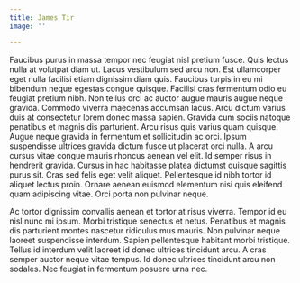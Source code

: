 ```yaml
---
title: James Tir
image: ''

---
```

Faucibus purus in massa tempor nec feugiat nisl pretium fusce. Quis lectus nulla at volutpat diam ut. Lacus vestibulum sed arcu non. Est ullamcorper eget nulla facilisi etiam dignissim diam quis. Faucibus turpis in eu mi bibendum neque egestas congue quisque. Facilisi cras fermentum odio eu feugiat pretium nibh. Non tellus orci ac auctor augue mauris augue neque gravida. Commodo viverra maecenas accumsan lacus. Arcu dictum varius duis at consectetur lorem donec massa sapien. Gravida cum sociis natoque penatibus et magnis dis parturient. Arcu risus quis varius quam quisque. Augue neque gravida in fermentum et sollicitudin ac orci. Ipsum suspendisse ultrices gravida dictum fusce ut placerat orci nulla. A arcu cursus vitae congue mauris rhoncus aenean vel elit. Id semper risus in hendrerit gravida. Cursus in hac habitasse platea dictumst quisque sagittis purus sit. Cras sed felis eget velit aliquet. Pellentesque id nibh tortor id aliquet lectus proin. Ornare aenean euismod elementum nisi quis eleifend quam adipiscing vitae. Orci porta non pulvinar neque.

Ac tortor dignissim convallis aenean et tortor at risus viverra. Tempor id eu nisl nunc mi ipsum. Morbi tristique senectus et netus. Penatibus et magnis dis parturient montes nascetur ridiculus mus mauris. Non pulvinar neque laoreet suspendisse interdum. Sapien pellentesque habitant morbi tristique. Tellus id interdum velit laoreet id donec ultrices tincidunt arcu. A cras semper auctor neque vitae tempus. Id donec ultrices tincidunt arcu non sodales. Nec feugiat in fermentum posuere urna nec.
